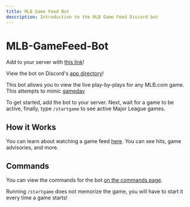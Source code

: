 ```yaml
---
title: MLB Game Feed Bot
description: Introduction to the MLB Game Feed Discord bot
---
```


# MLB-GameFeed-Bot

Add to your server with [this link](https://canary.discord.com/api/oauth2/authorize?client_id=987144502374436895&permissions=1067024&scope=bot%20applications.commands)!

View the bot on Discord's [app directory](https://discord.com/application-directory/987144502374436895)!

This bot allows you to view the live play-by-plays for any MLB.com game. This attempts to mimic [gameday](https://mlb.com/gameday)

To get started, add the bot to your server. Next, wait for a game to be active, finally, type `/startgame` to see active Major League games.

## How it Works

You can learn about watching a game feed [here](/bots/discord/mlb-game-feed/watching-a-game-feed). You can see hits, game advisories, and more.

## Commands

You can view the commands for the bot [on the commands page](/bots/discord/mlb-game-feed/commands).

Running `/startgame` does not memorize the game, you will have to start it every time a game starts!
